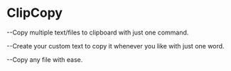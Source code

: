 # ClipCopy


--Copy multiple text/files to clipboard with just one command.

--Create your custom text to copy it whenever you like with just one word.

--Copy any file with ease.
